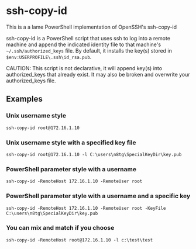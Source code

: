 # ssh-copy-id
This is a a lame PowerShell implementation of OpenSSH's ssh-copy-id

ssh-copy-id is a PowerShell script that uses ssh to log into a remote machine and append the
indicated identity file to that machine's `~/.ssh/authorized_keys` file. By default, it installs the key(s) stored in `$env:USERPROFILE\.ssh\id_rsa.pub`.  

CAUTION: This script is not declarative, it will append key(s) into authorized_keys that already exist. It may also be broken and overwrite your authorized_keys file. 


## Examples

### Unix username style
    ssh-copy-id root@172.16.1.10  

### Unix username style with a specified key file
    ssh-copy-id root@172.16.1.10 -l C:\users\n8tg\SpecialKeyDir\key.pub

### PowerShell parameter style with a username
    ssh-copy-id -RemoteHost 172.16.1.10 -RemoteUser root  

### PowerShell parameter style with a username and a specific key
    ssh-copy-id -RemoteHost 172.16.1.10 -RemoteUser root -KeyFile C:\users\n8tg\SpecialKeyDir\key.pub

### You can mix and match if you choose
    ssh-copy-id -RemoteHost root@172.16.1.10 -l c:\test\test

